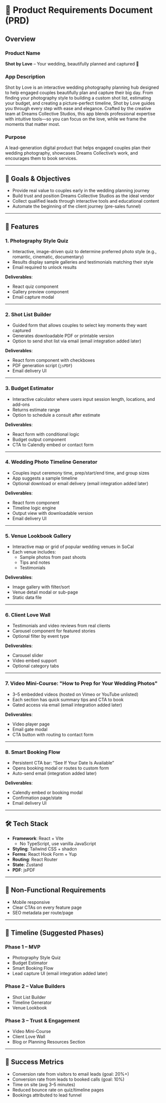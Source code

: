 # 📝 Product Requirements Document (PRD)

## Overview

### Product Name

**Shot by Love** – Your wedding, beautifully planned and captured 📸

### App Description

Shot by Love is an interactive wedding photography planning hub designed to help engaged couples beautifully plan and capture their big day. From finding your photography style to building a custom shot list, estimating your budget, and creating a picture-perfect timeline, Shot by Love guides you through every step with ease and elegance. Crafted by the creative team at Dreams Collective Studios, this app blends professional expertise with intuitive tools—so you can focus on the love, while we frame the moments that matter most.

### Purpose

A lead-generation digital product that helps engaged couples plan their wedding photography, showcases Dreams Collective’s work, and encourages them to book services.

---

## 🎯 Goals & Objectives

- Provide real value to couples early in the wedding planning journey
- Build trust and position Dreams Collective Studios as the ideal vendor
- Collect qualified leads through interactive tools and educational content
- Automate the beginning of the client journey (pre-sales funnel)

---

## 🧩 Features

### 1. Photography Style Quiz

- Interactive, image-driven quiz to determine preferred photo style (e.g., romantic, cinematic, documentary)
- Results display sample galleries and testimonials matching their style
- Email required to unlock results

**Deliverables**:

- React quiz component
- Gallery preview component
- Email capture modal

---

### 2. Shot List Builder

- Guided form that allows couples to select key moments they want captured
- Generates downloadable PDF or printable version
- Option to send shot list via email (email integration added later)

**Deliverables**:

- React form component with checkboxes
- PDF generation script (`jsPDF`)
- Email delivery UI

---

### 3. Budget Estimator

- Interactive calculator where users input session length, locations, and add-ons
- Returns estimate range
- Option to schedule a consult after estimate

**Deliverables**:

- React form with conditional logic
- Budget output component
- CTA to Calendly embed or contact form

---

### 4. Wedding Photo Timeline Generator

- Couples input ceremony time, prep/start/end time, and group sizes
- App suggests a sample timeline
- Optional download or email delivery (email integration added later)

**Deliverables**:

- React form component
- Timeline logic engine
- Output view with downloadable version
- Email delivery UI

---

### 5. Venue Lookbook Gallery

- Interactive map or grid of popular wedding venues in SoCal
- Each venue includes:
  - Sample photos from past shoots
  - Tips and notes
  - Testimonials

**Deliverables**:

- Image gallery with filter/sort
- Venue detail modal or sub-page
- Static data file

---

### 6. Client Love Wall

- Testimonials and video reviews from real clients
- Carousel component for featured stories
- Optional filter by event type

**Deliverables**:

- Carousel slider
- Video embed support
- Optional category tabs

---

### 7. Video Mini-Course: "How to Prep for Your Wedding Photos"

- 3–5 embedded videos (hosted on Vimeo or YouTube unlisted)
- Each section has quick summary tips and CTA to book
- Gated access via email (email integration added later)

**Deliverables**:

- Video player page
- Email gate modal
- CTA button with routing to contact form

---

### 8. Smart Booking Flow

- Persistent CTA bar: “See If Your Date Is Available”
- Opens booking modal or routes to custom form
- Auto-send email (integration added later)

**Deliverables**:

- Calendly embed or booking modal
- Confirmation page/state
- Email delivery UI

---

## 🛠 Tech Stack

- **Framework**: React + Vite
  - No TypeScript, use vanilla JavaScript
- **Styling**: Tailwind CSS + shadcn
- **Forms**: React Hook Form + Yup
- **Routing**: React Router
- **State**: Zustand
- **PDF**: jsPDF

---

## 📝 Non-Functional Requirements

- Mobile responsive
- Clear CTAs on every feature page
- SEO metadata per route/page

---

## 📅 Timeline (Suggested Phases)

### Phase 1 – MVP

- Photography Style Quiz
- Budget Estimator
- Smart Booking Flow
- Lead capture UI (email integration added later)

### Phase 2 – Value Builders

- Shot List Builder
- Timeline Generator
- Venue Lookbook

### Phase 3 – Trust & Engagement

- Video Mini-Course
- Client Love Wall
- Blog or Planning Resources Section

---

## 📌 Success Metrics

- Conversion rate from visitors to email leads (goal: 20%+)
- Conversion rate from leads to booked calls (goal: 10%)
- Time on site (avg 3–5 minutes)
- Reduced bounce rate on quiz/timeline pages
- Bookings attributed to lead funnel
